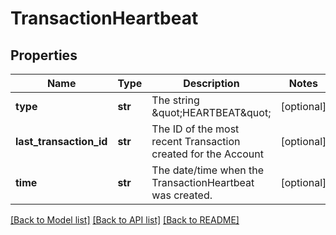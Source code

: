 # TransactionHeartbeat

## Properties
Name | Type | Description | Notes
------------ | ------------- | ------------- | -------------
**type** | **str** | The string \&quot;HEARTBEAT\&quot; | [optional] 
**last_transaction_id** | **str** | The ID of the most recent Transaction created for the Account | [optional] 
**time** | **str** | The date/time when the TransactionHeartbeat was created. | [optional] 

[[Back to Model list]](../README.md#documentation-for-models) [[Back to API list]](../README.md#documentation-for-api-endpoints) [[Back to README]](../README.md)


